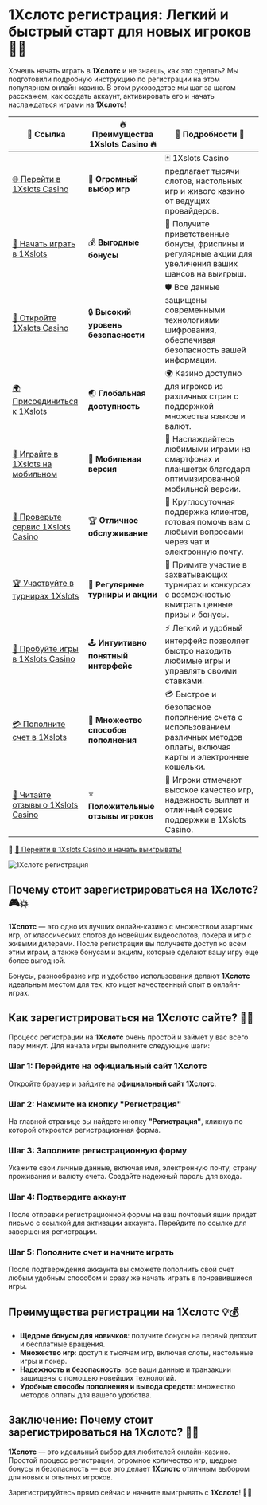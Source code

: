 # 1Xслотс регистрация: Легкий и быстрый старт для новых игроков 📝🎰

Хочешь начать играть в **1Xслотс** и не знаешь, как это сделать? Мы подготовили подробную инструкцию по регистрации на этом популярном онлайн-казино. В этом руководстве мы шаг за шагом расскажем, как создать аккаунт, активировать его и начать наслаждаться играми на **1Xслотс**!

| 🔗 **Ссылка**                                         | 🔥 **Преимущества 1Xslots Casino** 🔥  | 🌟 **Подробности** 🌟 |
|-----------------------------------------------------|----------------------------------------|----------------------|
| [🌐 Перейти в 1Xslots Casino](https://brandplay.link/hSB1khtr) | 🎰 **Огромный выбор игр**              | 🃏 1Xslots Casino предлагает тысячи слотов, настольных игр и живого казино от ведущих провайдеров. |
| [💸 Начать играть в 1Xslots](https://brandplay.link/hSB1khtr) | 💰 **Выгодные бонусы**                  | 🎁 Получите приветственные бонусы, фриспины и регулярные акции для увеличения ваших шансов на выигрыш. |
| [🔐 Откройте 1Xslots Casino](https://brandplay.link/hSB1khtr) | 🔒 **Высокий уровень безопасности**      | 🛡️ Все данные защищены современными технологиями шифрования, обеспечивая безопасность вашей информации. |
| [🌍 Присоединиться к 1Xslots](https://brandplay.link/hSB1khtr) | 🌏 **Глобальная доступность**           | 🌍 Казино доступно для игроков из различных стран с поддержкой множества языков и валют. |
| [📱 Играйте в 1Xslots на мобильном](https://brandplay.link/hSB1khtr) | 📲 **Мобильная версия**                  | 📱 Наслаждайтесь любимыми играми на смартфонах и планшетах благодаря оптимизированной мобильной версии. |
| [🔧 Проверьте сервис 1Xslots Casino](https://brandplay.link/hSB1khtr) | 🏆 **Отличное обслуживание**            | 🤝 Круглосуточная поддержка клиентов, готовая помочь вам с любыми вопросами через чат и электронную почту. |
| [🏆 Участвуйте в турнирах 1Xslots](https://brandplay.link/hSB1khtr) | 🎉 **Регулярные турниры и акции**        | 🥇 Примите участие в захватывающих турнирах и конкурсах с возможностью выиграть ценные призы и бонусы. |
| [🎯 Пробуйте игры в 1Xslots Casino](https://brandplay.link/hSB1khtr) | 🕹️ **Интуитивно понятный интерфейс**     | ⚡ Легкий и удобный интерфейс позволяет быстро находить любимые игры и управлять своими ставками. |
| [💳 Пополните счет в 1Xslots](https://brandplay.link/hSB1khtr) | 💸 **Множество способов пополнения**      | 💳 Быстрое и безопасное пополнение счета с использованием различных методов оплаты, включая карты и электронные кошельки. |
| [💬 Читайте отзывы о 1Xslots Casino](https://brandplay.link/hSB1khtr) | ⭐ **Положительные отзывы игроков**       | 👏 Игроки отмечают высокое качество игр, надежность выплат и отличный сервис поддержки в 1Xslots Casino. |

🔗 [🚀 Перейти в 1Xslots Casino и начать выигрывать!](https://brandplay.link/hSB1khtr)

![1Xслотс регистрация](https://wrc-info.ru/uploads/posts/2022-12/1670410770_1xslots.jpg)

## Почему стоит зарегистрироваться на 1Xслотс? 🎮💥

**1Xслотс** — это одно из лучших онлайн-казино с множеством азартных игр, от классических слотов до новейших видеослотов, покера и игр с живыми дилерами. После регистрации вы получаете доступ ко всем этим играм, а также бонусам и акциям, которые сделают вашу игру еще более выгодной.

Бонусы, разнообразие игр и удобство использования делают **1Xслотс** идеальным местом для тех, кто ищет качественный опыт в онлайн-играх.

## Как зарегистрироваться на 1Xслотс сайте? 📝🔑

Процесс регистрации на **1Xслотс** очень простой и займет у вас всего пару минут. Для начала игры выполните следующие шаги:

### Шаг 1: Перейдите на официальный сайт 1Xслотс
Откройте браузер и зайдите на **официальный сайт 1Xслотс**.

### Шаг 2: Нажмите на кнопку "Регистрация"
На главной странице вы найдете кнопку **"Регистрация"**, кликнув по которой откроется регистрационная форма.

### Шаг 3: Заполните регистрационную форму
Укажите свои личные данные, включая имя, электронную почту, страну проживания и валюту счета. Создайте надежный пароль для входа.

### Шаг 4: Подтвердите аккаунт
После отправки регистрационной формы на ваш почтовый ящик придет письмо с ссылкой для активации аккаунта. Перейдите по ссылке для завершения регистрации.

### Шаг 5: Пополните счет и начните играть
После подтверждения аккаунта вы сможете пополнить свой счет любым удобным способом и сразу же начать играть в понравившиеся игры.

## Преимущества регистрации на 1Xслотс 💡💰

- **Щедрые бонусы для новичков**: получите бонусы на первый депозит и бесплатные вращения.
- **Множество игр**: доступ к тысячам игр, включая слоты, настольные игры и покер.
- **Надежность и безопасность**: все ваши данные и транзакции защищены с помощью новейших технологий.
- **Удобные способы пополнения и вывода средств**: множество методов оплаты для вашего удобства.

## Заключение: Почему стоит зарегистрироваться на 1Xслотс? 🌟🎰

**1Xслотс** — это идеальный выбор для любителей онлайн-казино. Простой процесс регистрации, огромное количество игр, щедрые бонусы и безопасность — все это делает **1Xслотс** отличным выбором для новых и опытных игроков.

Зарегистрируйтесь прямо сейчас и начните выигрывать с **1Xслотс**! 🎲✨
